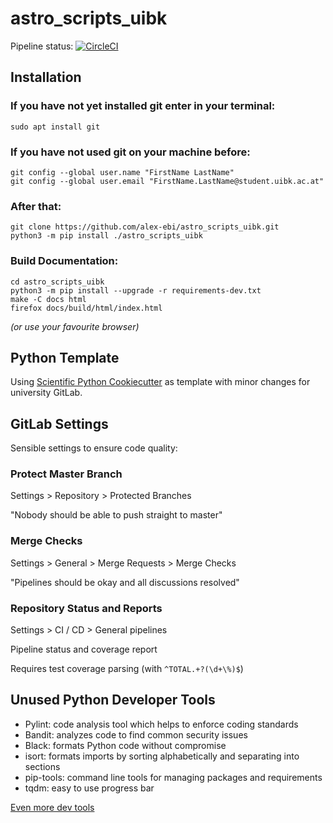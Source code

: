 # astro_scripts_uibk

Pipeline
status: [![CircleCI](https://circleci.com/gh/alex-ebi/astro_scripts_uibk.svg?style=svg)](https://app.circleci.com/pipelines/github/alex-ebi/astro_scripts_uibk)

## Installation

### If you have not yet installed git enter in your terminal:

```console
sudo apt install git
```

### If you have not used git on your machine before:

```console
git config --global user.name "FirstName LastName"
git config --global user.email "FirstName.LastName@student.uibk.ac.at"
```

### After that:

```console
git clone https://github.com/alex-ebi/astro_scripts_uibk.git
python3 -m pip install ./astro_scripts_uibk
```

### Build Documentation:

```console
cd astro_scripts_uibk
python3 -m pip install --upgrade -r requirements-dev.txt
make -C docs html
firefox docs/build/html/index.html 
```

*(or use your favourite browser)*

## Python Template

Using [Scientific Python Cookiecutter](https://nsls-ii.github.io/scientific-python-cookiecutter/philosophy.html)
as template with minor changes for university GitLab.

## GitLab Settings

Sensible settings to ensure code quality:

### Protect Master Branch

Settings > Repository > Protected Branches

"Nobody should be able to push straight to master"

### Merge Checks

Settings > General > Merge Requests > Merge Checks

"Pipelines should be okay and all discussions resolved"

### Repository Status and Reports

Settings > CI / CD > General pipelines

Pipeline status and coverage report

Requires test coverage parsing (with `^TOTAL.+?(\d+\%)$`)

## Unused Python Developer Tools

* Pylint: code analysis tool which helps to enforce coding standards
* Bandit: analyzes code to find common security issues
* Black: formats Python code without compromise
* isort: formats imports by sorting alphabetically and separating into sections
* pip-tools: command line tools for managing packages and requirements
* tqdm: easy to use progress bar

[Even more dev tools](https://reposhub.com/python/learning-tutorial/ml-tooling-best-of-python-dev.html)
